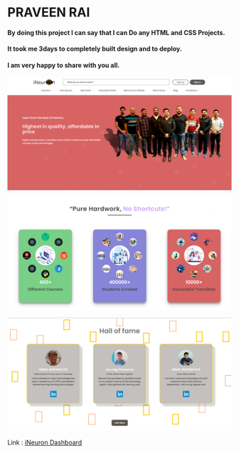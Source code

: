 # PRAVEEN RAI

#### By doing this project I can say that I can Do any HTML and CSS Projects.

#### It took me 3days to completely built design and to deploy.

#### I am very happy to share with you all.

![Dashboard](img/dashboard.png)

![Dashboard](img/dashboard2.png)

![Dashboard](img/dashboard3.png)

Link : [iNeuron Dashboard](https://taupe-cajeta-561576.netlify.app/)
